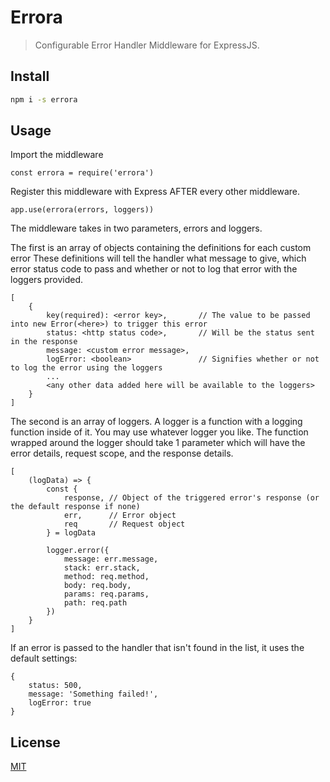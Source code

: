 # Errora

> Configurable Error Handler Middleware for ExpressJS.


## Install

```bash
npm i -s errora
```

## Usage

Import the middleware

```
const errora = require('errora')

```

Register this middleware with Express AFTER every other middleware. 

```
app.use(errora(errors, loggers))

```

The middleware takes in two parameters, errors and loggers.

The first is an array of objects containing the definitions for each custom error
These definitions will tell the handler what message to give, which error status code to pass and whether or 
not to log that error with the loggers provided.

```
[
    {
        key(required): <error key>,       // The value to be passed into new Error(<here>) to trigger this error
        status: <http status code>,       // Will be the status sent in the response
        message: <custom error message>,
        logError: <boolean>               // Signifies whether or not to log the error using the loggers
        ...
        <any other data added here will be available to the loggers>
    }
]
```

The second is an array of loggers. A logger is a function with a logging function inside of it. You may use whatever logger you like. The function wrapped around the logger should take 1 parameter which will have the error details, request scope, and the response details. 

```
[
    (logData) => {
        const { 
            response, // Object of the triggered error's response (or the default response if none)
            err,      // Error object
            req       // Request object
        } = logData

        logger.error({
            message: err.message,
            stack: err.stack,
            method: req.method,
            body: req.body,
            params: req.params,
            path: req.path
        })
    }
]
```

If an error is passed to the handler that isn't found in the list, it uses the default settings:

```
{
    status: 500,
    message: 'Something failed!',
    logError: true
}
```

## License

[MIT](http://vjpr.mit-license.org)